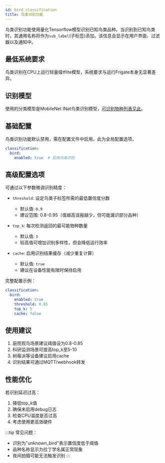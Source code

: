 ```yaml
---
id: bird_classification
title: 鸟类识别功能
---
```


鸟类识别功能使用量化Tensorflow模型识别已知鸟类品种。当识别到已知鸟类时，其通用名称将作为`sub_label`(子标签)添加。该信息会显示在用户界面、过滤器以及通知中。

## 最低系统要求

鸟类识别在CPU上运行轻量级tflite模型，系统要求与运行Frigate本身无显著差异。

## 识别模型

使用的分类模型是MobileNet INat鸟类识别模型，[可识别物种列表见此](https://raw.githubusercontent.com/google-coral/test_data/master/inat_bird_labels.txt)。

## 基础配置

鸟类识别功能默认禁用，需在配置文件中启用。此为全局配置选项。

```yaml
classification:
  bird:
    enabled: true  # 启用鸟类识别
```

## 高级配置选项

可通过以下参数微调识别精度：

- `threshold`: 设定鸟类子标签所需的最低置信度分数
  - 默认值: `0.9`
  - 建议范围: 0.8-0.95（值越高误报越少，但可能漏识部分品种）

- `top_k`: 每次检测返回的最可能物种数量
  - 默认值: `3`
  - 较高值可增加识别多样性，但会降低运行效率

- `cache`: 启用识别结果缓存（减少重复计算）
  - 默认值: `true`
  - 建议在设备性能有限时保持启用

完整配置示例：
```yaml
classification:
  bird:
    enabled: true
    threshold: 0.85
    top_k: 5
    cache: false
```

## 使用建议

1. 庭院观鸟场景建议阈值设为0.8-0.85
2. 科研监测场景可提高top_k至5-10
3. 树莓派等设备建议启用cache
4. 识别结果可通过MQTT/webhook转发

## 性能优化

若识别延迟过高：
1. 降低top_k值
2. 确保未启用debug日志
3. 检查CPU温度是否过高
4. 考虑使用更高效硬件

:::tip
常见问题：
- 识别为"unknown_bird"表示置信度低于阈值
- 品种名称显示为拉丁学名属正常现象
- 夜间拍摄可能无法触发识别
:::